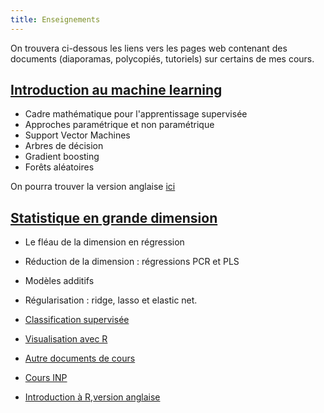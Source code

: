 ```yaml
---
title: Enseignements
---
```


On trouvera ci-dessous les liens vers les pages web contenant des documents (diaporamas, polycopiés, tutoriels) sur certains de mes cours.

## [Introduction au machine learning](https://lrouviere.github.io/ml_lecture/)

  - Cadre mathématique pour l'apprentissage supervisée
  - Approches paramétrique et non paramétrique
  - Support Vector Machines
  - Arbres de décision
  - Gradient boosting
  - Forêts aléatoires

On pourra trouver la version anglaise [ici](https://lrouviere.github.io/intro-machine-learning/)


## [Statistique en grande dimension](https://lrouviere.github.io/stat_grand_dim/)
  
  - Le fléau de la dimension en régression
  - Réduction de la dimension : régressions PCR et PLS
  - Modèles additifs
  - Régularisation : ridge, lasso et elastic net.

  - [Classification supervisée](https://lrouviere.github.io/classif_sup/)
  - [Visualisation avec R](https://lrouviere.github.io/VISU/)
  - [Autre documents de cours](https://lrouviere.github.io/doc_cours/)
  - [Cours INP](https://lrouviere.github.io/INP-HB/)
  - [Introduction à R](https://lrouviere.github.io/intro_R/),[version anglaise](https://lrouviere.github.io/R-for-datascience-lecture/)
